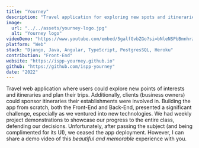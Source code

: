 ```yaml
---
title: "Yourney"
description: "Travel application for exploring new spots and itineraries. Developed for a university subject"
image:
  url: "../../assets/yourney-logo.jpg"
  alt: "Yourney logo"
videoDemo: "https://www.youtube.com/embed/5galfGvbZGo?si=bNleNSPbBmnhrzCZ"
platform: "Web"
stack: "Django, Java, Angular, TypeScript, PostgresSQL, Heroku"
contribution: "Front-End"
website: "https://ispp-yourney.github.io"
github: "https://github.com/ispp-yourney"
date: "2022"
---
```


Travel web application where users could explore new points of interests and itineraries and plan their trips. Additionally, clients (business owners) could sponsor itineraries their establishments were involved in. Building the app from scratch, both the Front-End and Back-End, presented a significant challenge, especially as we ventured into new technologies. We had weekly project demonstrations to showcase our progress to the entire class, defending our decisions. Unfortunately, after passing the subject (and being complimented for its UI), we ceased the app deployment. However, I can share a demo video of this <i>beautiful and memorable</i> experience with you.
